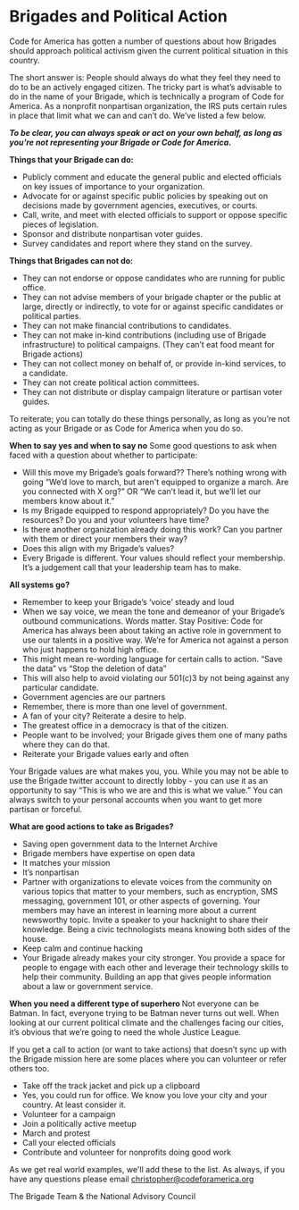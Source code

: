 # Brigades and Political Action 

Code for America has gotten a number of questions about how Brigades should approach political activism given the current political situation in this country. 

The short answer is: People should always  do what they feel they need to do to be an actively engaged citizen. The tricky part is what’s advisable to do in the name of your Brigade, which is technically a program of Code for America. As a nonprofit nonpartisan organization, the IRS puts certain rules in place that limit what we can and can’t do. We’ve listed a few below. 

<i><b>To be clear, you can always speak or act on your own behalf, as long as you’re not representing your Brigade or Code for America.</i></b>

<b>Things that your Brigade can do:</b>
- Publicly comment and educate the general public and elected officials on key issues of importance to your organization.
- Advocate for or against specific public policies by speaking out on decisions made by government agencies, executives, or courts.
- Call, write, and meet with elected officials to support or oppose specific pieces of legislation.
- Sponsor and distribute nonpartisan voter guides.
- Survey candidates and report where they stand on the survey.

<b>Things that Brigades can not do:</b>
- They can not endorse or oppose candidates who are running for public office. 
- They can not advise members of your brigade chapter or the public at large, directly or indirectly, to vote for or against specific candidates or political parties. 
- They can not make financial contributions to candidates. 
- They can not make in-kind contributions (including use of Brigade infrastructure) to political campaigns. (They can’t eat food meant for Brigade actions) 
- They can not collect money on behalf of, or provide in-kind services, to a candidate. 
- They can not create political action committees. 
- They can not distribute or display campaign literature or partisan voter guides.

To reiterate; you can totally do these things personally, as long as you’re not acting as your Brigade or as Code for America when you do so. 

<b>When to say yes and when to say no</b>
Some good questions to ask when faced with a question about whether to participate: 
- Will this move my Brigade’s goals forward??  There’s nothing wrong with going “We’d love to march, but aren't equipped to organize a march. Are you connected with X org?” OR “We can’t lead it, but we’ll let our members know about it.” 
- Is my Brigade equipped to respond appropriately? Do you have the resources? Do you and your volunteers have time? 
- Is there another organization already doing this work? Can you partner with them or direct your members their way?
- Does this align with my Brigade’s values? 
- Every Brigade is different. Your values should reflect your membership. It’s a judgement call that your leadership team has to make. 

<b>All systems go? </b>
- Remember to keep your Brigade’s  ‘voice’ steady and loud
- When we say voice, we mean the tone and demeanor of your Brigade’s outbound communications. Words matter. Stay Positive: Code for America has always been about taking an active role in government to use our talents in a positive way. We’re for America not against a person who just happens to hold high office.
- This might mean re-wording language for certain calls to action. “Save the data” vs “Stop the deletion of data” 
- This will also help to avoid violating our 501(c)3 by not being against any particular candidate. 
- Government agencies are our partners 
- Remember, there is more than one level of government. 
- A fan of your city? Reiterate a desire to help. 
- The greatest office in a democracy is that of the citizen. 
- People want to be involved; your Brigade gives them one of many paths where they can do that. 
- Reiterate your Brigade values early and often 

Your Brigade values are what makes you, you. While you may not be able to use the Brigade twitter account to directly lobby - you can use it as an opportunity to say “This is who we are and this is what we value.” You can always switch to your personal accounts when you want to get more partisan or forceful. 

<b>What are good actions to take as Brigades? </b>
- Saving open government data to the Internet Archive
- Brigade members have expertise on open data
- It matches your mission
- It’s nonpartisan
- Partner with organizations to elevate voices from the community on various topics that matter to your members, such as   encryption, SMS messaging, government 101, or other aspects of governing. Your members may have an interest in learning more about a current newsworthy topic. Invite a speaker to your hacknight to share their knowledge. Being a civic technologists means knowing both sides of the house.
- Keep calm and continue hacking 
- Your Brigade already makes your city stronger. You provide a space for people to engage with each other and leverage their technology skills to help their community. Building an app that gives people information about a law or government service. 

<b>When you need a different type of superhero </b>
Not everyone can be Batman. In fact, everyone trying to be Batman never turns out well. When looking at our current political climate and the challenges facing our cities,  it’s obvious that we’re going to need the whole Justice League. 

If you get a call to action (or want to take actions) that doesn’t sync up with the Brigade mission here are some places where you can volunteer or refer others too. 
- Take off the track jacket and pick up a clipboard 
- Yes, you could run for office. We know you love your city and your country. At least consider it. 
- Volunteer for a campaign
- Join a politically active meetup 
- March and protest 
- Call your elected officials 
- Contribute and volunteer for nonprofits doing good work  

As we get real world examples, we'll add these to the list. As always, if you have any questions please email christopher@codeforamerica.org 

The Brigade Team & the National Advisory Council 
